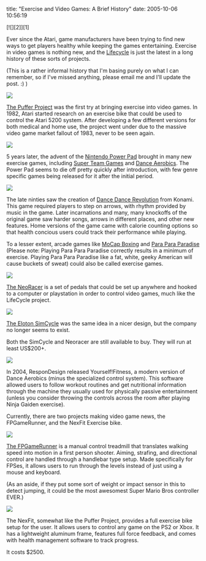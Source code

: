 title: "Exercise and Video Games: A Brief History"
date: 2005-10-06 10:56:19 

<div class='PostIcon' markdown='1'>[![][2]][1]</div>

Ever since the Atari, game manufacturers have been trying to find new ways to get players healthy while keeping the games entertaining. Exercise in video games is nothing new, and the [Lifecycle][3] is just the latest in a long history of these sorts of projects.

(This is a rather informal history that I'm basing purely on what I can remember, so if I've missed anything, please email me and I'll update the post. :) ) 

![][4]

[The Puffer Project][5] was the first try at bringing exercise into video games. In 1982, Atari started research on an exercise bike that could be used to control the Atari 5200 system. After developing a few different versions for both medical and home use, the project went under due to the massive video game market fallout of 1983, never to be seen again.

![][6]

5 years later, the advent of the [Nintendo Power Pad][7] brought in many new exercise games, including [Super Team Games][8] and [Dance Aerobics][9]. The Power Pad seems to die off pretty quickly after introduction, with few genre specific games being released for it after the initial period.

![][10]

The late ninties saw the creation of [Dance Dance Revolution][11] from Konami. This game required players to step on arrows, with rhythm provided by music in the game. Later incarnations and many, many knockoffs of the original game saw harder songs, arrows in different places, and other new features. Home versions of the game came with calorie counting options so that health concious users could track their performance while playing. 

To a lesser extent, arcade games like [MoCap Boxing][12] and [Para Para Paradise][13] (Please note: Playing Para Para Paradise correctly results in a minimum of exercise. Playing Para Para Paradise like a fat, white, geeky American will cause buckets of sweat) could also be called exercise games.

![][14]

[The NeoRacer][15] is a set of pedals that could be set up anywhere and hooked to a computer or playstation in order to control video games, much like the LifeCycle project. 

![][16]

[The Eloton SimCycle][17] was the same idea in a nicer design, but the company no longer seems to exist. 

Both the SimCycle and Neoracer are still available to buy. They will run at least US$200+.

![][18]

In 2004, ResponDesign released Yourself!Fitness, a modern version of Dance Aerobics (minus the specialized control system). This software allowed users to follow workout routines and get nutritional information through the machine they usually used for physically passive entertainment (unless you consider throwing the controls across the room after playing Ninja Gaiden exercise).

Currently, there are two projects making video game news, the FPGameRunner, and the NexFit Exercise bike.

![][19]

[The FPGameRunner][20] is a manual control treadmill that translates walking speed into motion in a first person shooter. Aiming, strafing, and directional control are handled through a handlebar type setup. Made specifically for FPSes, it allows users to run through the levels instead of just using a mouse and keyboard.

(As an aside, if they put some sort of weight or impact sensor in this to detect jumping, it could be the most awesomest Super Mario Bros controller EVER.)

![][21]

The NexFit, somewhat like the Puffer Project, provides a full exercise bike setup for the user. It allows users to control any game on the PS2 or Xbox. It has a lightweight aluminum frame, features full force feedback, and comes with health management software to track progress.

It costs $2500.

   [1]: http://images.nonpolynomial.com/nonpolynomial.com/blog/2005-10-06-exercise-and-video-games-a-brief-history/exercise_vg.jpg
   [2]: http://www.nonpolynomial.com/archives/2005/10/exercise_vg.php
   [3]: http://
   [4]: http://images.nonpolynomial.com/nonpolynomial.com/blog/2005-10-06-exercise-and-video-games-a-brief-history/puffer.jpg
   [5]: http://www.atarihq.com/othersec/puffer/
   [6]: http://images.nonpolynomial.com/nonpolynomial.com/blog/2005-10-06-exercise-and-video-games-a-brief-history/powerpad.jpg
   [7]: http://www.gamersgraveyard.com/repository/nes/peripherals/powerpad.html
   [8]: http://www.planetnintendo.com/nindb/nes/un.shtml
   [9]: http://www.planetnintendo.com/nindb/nes/ae.shtml
   [10]: http://images.nonpolynomial.com/nonpolynomial.com/blog/2005-10-06-exercise-and-video-games-a-brief-history/ddr.jpg
   [11]: http://en.wikipedia.org/wiki/Dance_Dance_Revolution
   [12]: http://www.klov.com/game_detail.php?letter=M&game_id=8724
   [13]: http://www.channelbeat.com/products/dance/para_para__paradise_series.html
   [14]: http://images.nonpolynomial.com/nonpolynomial.com/blog/2005-10-06-exercise-and-video-games-a-brief-history/neoracer.jpg
   [15]: http://www.neoracer.com/
   [16]: http://images.nonpolynomial.com/nonpolynomial.com/blog/2005-10-06-exercise-and-video-games-a-brief-history/eloton.jpg
   [17]: http://www.amazon.com/exec/obidos/tg/detail/-/B0001SJZD4/002-1896665-7767263?v=glance
   [18]: http://images.nonpolynomial.com/nonpolynomial.com/blog/2005-10-06-exercise-and-video-games-a-brief-history/yourself.jpg
   [19]: http://images.nonpolynomial.com/nonpolynomial.com/blog/2005-10-06-exercise-and-video-games-a-brief-history/fpgamerunner.jpg
   [20]: http://www.fpgamerunner.com
   [21]: http://images.nonpolynomial.com/nonpolynomial.com/blog/2005-10-06-exercise-and-video-games-a-brief-history/nexfit.jpg

